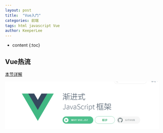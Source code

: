 ```yaml
---
layout: post
title:  "Vue入门"
categories: 前端
tags: html javascript Vue
author: KeeperLee
---
```

* content
{:toc}
## Vue热流




[本节详解](http://note.youdao.com/noteshare?id=444baf1b9b9f112d4ffefc5c28a17160)

![嘻嘻嘻](/images/qianduan/vue.png)
